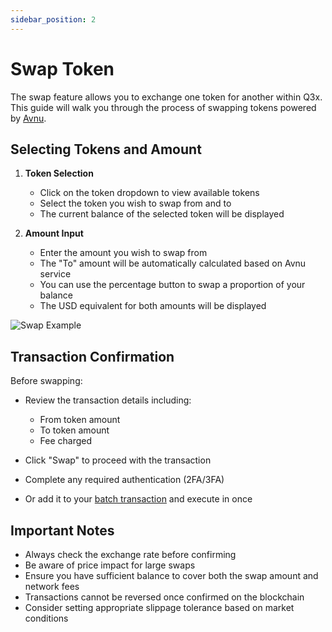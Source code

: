```yaml
---
sidebar_position: 2
---
```


# Swap Token

The swap feature allows you to exchange one token for another within Q3x. This guide will walk you through the process of swapping tokens powered by [Avnu](https://doc.avnu.fi/).

## Selecting Tokens and Amount

1. **Token Selection**

   - Click on the token dropdown to view available tokens
   - Select the token you wish to swap from and to
   - The current balance of the selected token will be displayed

2. **Amount Input**
   - Enter the amount you wish to swap from
   - The "To" amount will be automatically calculated based on Avnu service
   - You can use the percentage button to swap a proportion of your balance
   - The USD equivalent for both amounts will be displayed

![Swap Example](/img/swap/swap.png)

## Transaction Confirmation

Before swapping:

- Review the transaction details including:

  - From token amount
  - To token amount
  - Fee charged

- Click "Swap" to proceed with the transaction
- Complete any required authentication (2FA/3FA)
- Or add it to your [batch transaction](/batch_transaction) and execute in once

## Important Notes

- Always check the exchange rate before confirming
- Be aware of price impact for large swaps
- Ensure you have sufficient balance to cover both the swap amount and network fees
- Transactions cannot be reversed once confirmed on the blockchain
- Consider setting appropriate slippage tolerance based on market conditions
